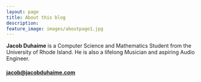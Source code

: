 ```yaml
---
layout: page
title: About this blog
description: 
feature_image: images/aboutpage1.jpg
---
```


**Jacob Duhaime** is a Computer Science and Mathematics Student from the University of Rhode Island. He is also a lifelong Musician and aspiring Audio Engineer.

#### jacob@jacobduhaime.com
